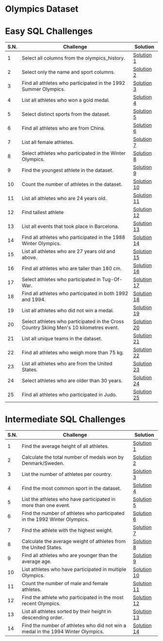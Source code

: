 # Olympics Dataset

# Easy SQL Challenges

| S.N. | Challenge                                                                               | Solution                                |
| ---- | --------------------------------------------------------------------------------------- | --------------------------------------- |
| 1    | Select all columns from the olympics_history.                                           | [Solution 1](/easy/solution_1.sql)      |
| 2    | Select only the name and sport columns.                                                 | [Solution 2](/easy/solution_2.sql)      |
| 3    | Find all athletes who participated in the 1992 Summer Olympics.                         | [Solution 3](/easy/solution_3.sql)      |
| 4    | List all athletes who won a gold medal.                                                 | [Solution 4](/easy/solution_4.sql)      |
| 5    | Select distinct sports from the dataset.                                                | [Solution 5](/easy/solution_5.sql)      |
| 6    | Find all athletes who are from China.                                                   | [Solution 6](/easy/solution_6.sql)      |
| 7    | List all female athletes.                                                               | [Solution 7](/easy/solution_7.sql)      |
| 8    | Select athletes who participated in the Winter Olympics.                                | [Solution 8](/easy/solution_8.sql)      |
| 9    | Find the youngest athlete in the dataset.                                               | [Solution 9](/easy/solution_9.sql)      |
| 10   | Count the number of athletes in the dataset.                                            | [Solution 10](/easy/solution_10.sql)    |
| 11   | List all athletes who are 24 years old.                                                 | [Solution 11](/easy/solution_11.sql)    |
| 12   | Find tallest athlete                                                                    | [Solution 12](/easy/solution_12.sql)    |
| 13   | List all events that took place in Barcelona.                                           | [Solution 13](/easy/solution_13.sql)    |
| 14   | Find all athletes who participated in the 1988 Winter Olympics.                         | [Solution 14](/easy/solution_14.sql)    |
| 15   | List all athletes who are 27 years old and above.                                       | [Solution 15](/easy/solution_15.sql)    |
| 16   | Find all athletes who are taller than 180 cm.                                           | [Solution 16](/easy/solution%20_16.sql) |
| 17   | Select athletes who participated in Tug-Of-War.                                         | [Solution 17](/easy/solution_17.sql)    |
| 18   | Find all athletes who participated in both 1992 and 1994.                               | [Solution 18](/easy/solution_18.sql)    |
| 19   | List all athletes who did not win a medal.                                              | [Solution 19](/easy/solution_19.sql)    |
| 20   | Select athletes who participated in the Cross Country Skiing Men's 10 kilometres event. | [Solution 20](/easy/solution_20.sql)    |
| 21   | List all unique teams in the dataset.                                                   | [Solution 21](/easy/solution_21.sql)    |
| 22   | Find all athletes who weigh more than 75 kg.                                            | [Solution 22](/easy/solution_22.sql)    |
| 23   | List all athletes who are from the United States.                                       | [Solution 23](/easy/solution_23.sql)    |
| 24   | Select athletes who are older than 30 years.                                            | [Solution 24](/easy/solution_24.sql)    |
| 25   | Find all athletes who participated in Judo.                                             | [Solution 25](/easy/solution_25.sql)    |

# Intermediate SQL Challenges

| S.N. | Challenge                                                                        | Solution                                     |
| ---- | -------------------------------------------------------------------------------- | -------------------------------------------- |
| 1    | Find the average height of all athletes.                                         | [Solution 1](/intermediate/solution_1.sql)   |
| 2    | Calculate the total number of medals won by Denmark/Sweden.                      | [Solution 2](/intermediate/solution_2.sql)   |
| 3    | List the number of athletes per country.                                         | [Solution 3](/intermediate/solution_3.sql)   |
| 4    | Find the most common sport in the dataset.                                       | [Solution 4](/intermediate/solution_4.sql)   |
| 5    | List the athletes who have participated in more than one event.                  | [Solution 5](/intermediate/solution_5.sql)   |
| 6    | Find the number of athletes who participated in the 1992 Winter Olympics.        | [Solution 6](/intermediate/solution_6.sql)   |
| 7    | Find the athlete with the highest weight.                                        | [Solution 7](/intermediate/solution_7.sql)   |
| 8    | Calculate the average weight of athletes from the United States.                 | [Solution 8](/intermediate/solution_8.sql)   |
| 9    | Find all athletes who are younger than the average age.                          | [Solution 9](/intermediate/solution_9.sql)   |
| 10   | List athletes who have participated in multiple Olympics.                        | [Solution 10](/intermediate/solution_10.sql) |
| 11   | Count the number of male and female athletes.                                    | [Solution 11](/intermediate/solution_11.sql) |
| 12   | Find the athlete who participated in the most recent Olympics.                   | [Solution 12](/intermediate/solution_12.sql) |
| 13   | List all athletes sorted by their height in descending order.                    | [Solution 13](/intermediate/solution_13.sql) |
| 14   | Find the number of athletes who did not win a medal in the 1994 Winter Olympics. | [Solution 14](/intermediate/solution_14.sql) |
